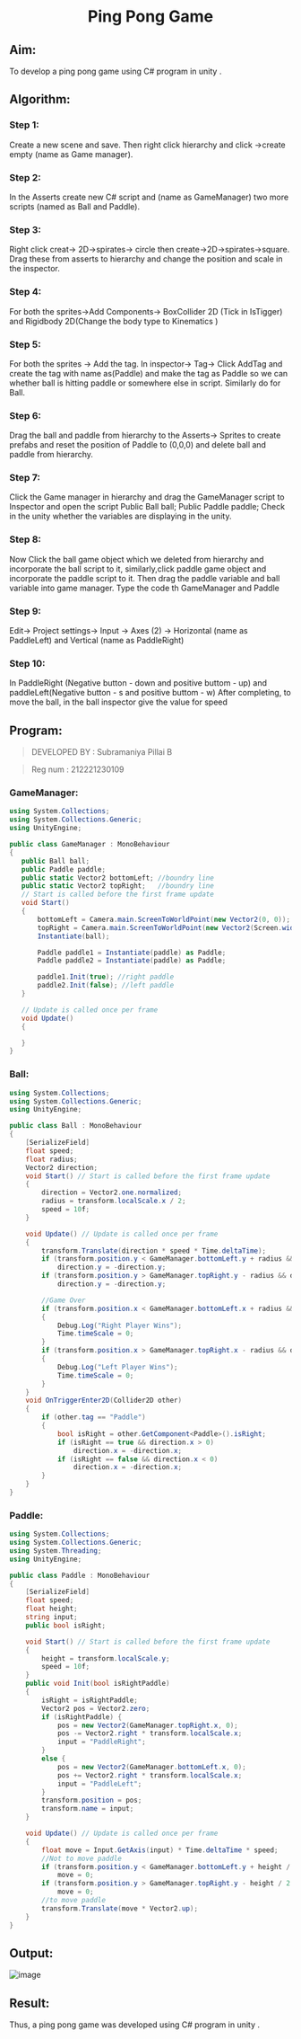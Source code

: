 # <p align="center">Ping Pong Game</p>

## Aim:
To develop a ping pong game using C# program in unity .
## Algorithm:
### Step 1:
Create a new scene and save. Then right click hierarchy and click ->create empty (name as Game manager).
### Step 2:
In the Asserts create new C# script and (name as GameManager) two more scripts (named as Ball and Paddle).
### Step 3:
Right click creat-> 2D->spirates-> circle then create->2D->spirates->square. Drag these from asserts to hierarchy and change the position and scale in the inspector.
### Step 4:
For both the sprites->Add Components-> BoxCollider 2D (Tick in IsTigger) and Rigidbody 2D(Change the body type to Kinematics )
### Step 5:
For both the sprites -> Add the tag. In inspector-> Tag-> Click AddTag and create the tag with name as(Paddle) and make the tag as Paddle so we can whether ball is hitting paddle or somewhere else in script. Similarly do for Ball.
### Step 6:
Drag the ball and paddle from hierarchy to the Asserts-> Sprites to create prefabs and reset the position of Paddle to (0,0,0) and delete ball and paddle from hierarchy.
### Step 7:
Click the Game manager in hierarchy and drag the GameManager script to Inspector and open the script
Public Ball ball;
Public Paddle paddle;
Check in the unity whether the variables are displaying in the unity.
### Step 8:
Now Click the ball game object which we deleted from hierarchy and incorporate the ball script to it, similarly,click paddle game object and incorporate the paddle script to it. Then drag the paddle variable and ball variable into game manager.
Type the code th GameManager and Paddle
### Step 9:
Edit-> Project settings-> Input -> Axes (2) -> Horizontal (name as PaddleLeft) and Vertical (name as PaddleRight)
### Step 10:
In PaddleRight (Negative button - down and positive buttom - up) and paddleLeft(Negative button - s and positive buttom - w)
 After completing, to move the ball, in the ball inspector give the value for speed
 
 ## Program:
 > DEVELOPED BY : Subramaniya Pillai B

> Reg num : 212221230109
 ### GameManager:
 ```c#
using System.Collections;
using System.Collections.Generic;
using UnityEngine;

public class GameManager : MonoBehaviour
{
    public Ball ball;
    public Paddle paddle;
    public static Vector2 bottomLeft; //boundry line
    public static Vector2 topRight;   //boundry line
    // Start is called before the first frame update
    void Start()
    {
        bottomLeft = Camera.main.ScreenToWorldPoint(new Vector2(0, 0));
        topRight = Camera.main.ScreenToWorldPoint(new Vector2(Screen.width, Screen.height));
        Instantiate(ball);

        Paddle paddle1 = Instantiate(paddle) as Paddle;
        Paddle paddle2 = Instantiate(paddle) as Paddle;

        paddle1.Init(true); //right paddle
        paddle2.Init(false); //left paddle
    }

    // Update is called once per frame
    void Update()
    {

    }
}
``` 
### Ball:
```c#
using System.Collections;
using System.Collections.Generic;
using UnityEngine;

public class Ball : MonoBehaviour
{
    [SerializeField]
    float speed;
    float radius;
    Vector2 direction;
    void Start() // Start is called before the first frame update
    {
        direction = Vector2.one.normalized;
        radius = transform.localScale.x / 2;
        speed = 10f;
    }

    void Update() // Update is called once per frame
    {
        transform.Translate(direction * speed * Time.deltaTime);
        if (transform.position.y < GameManager.bottomLeft.y + radius && direction.y < 0)
            direction.y = -direction.y;
        if (transform.position.y > GameManager.topRight.y - radius && direction.y > 0)
            direction.y = -direction.y;

        //Game Over
        if (transform.position.x < GameManager.bottomLeft.x + radius && direction.x < 0)
        {
            Debug.Log("Right Player Wins");
            Time.timeScale = 0;
        }
        if (transform.position.x > GameManager.topRight.x - radius && direction.x > 0)
        {
            Debug.Log("Left Player Wins");
            Time.timeScale = 0;
        }
    }
    void OnTriggerEnter2D(Collider2D other)
    {
        if (other.tag == "Paddle")
        {
            bool isRight = other.GetComponent<Paddle>().isRight;
            if (isRight == true && direction.x > 0)
                direction.x = -direction.x;
            if (isRight == false && direction.x < 0)
                direction.x = -direction.x;
        }
    }
}
```

### Paddle:
```c#
using System.Collections;
using System.Collections.Generic;
using System.Threading;
using UnityEngine;

public class Paddle : MonoBehaviour
{
    [SerializeField]
    float speed;
    float height;
    string input;
    public bool isRight;

    void Start() // Start is called before the first frame update
    {
        height = transform.localScale.y;
        speed = 10f;
    }
    public void Init(bool isRightPaddle)
    {
        isRight = isRightPaddle;
        Vector2 pos = Vector2.zero;
        if (isRightPaddle) {
            pos = new Vector2(GameManager.topRight.x, 0);
            pos -= Vector2.right * transform.localScale.x;
            input = "PaddleRight";
        }
        else {
            pos = new Vector2(GameManager.bottomLeft.x, 0);
            pos += Vector2.right * transform.localScale.x;
            input = "PaddleLeft";
        }
        transform.position = pos;
        transform.name = input;
    }

    void Update() // Update is called once per frame
    {
        float move = Input.GetAxis(input) * Time.deltaTime * speed;
        //Not to move paddle
        if (transform.position.y < GameManager.bottomLeft.y + height / 2 && move < 0)  
            move = 0;
        if (transform.position.y > GameManager.topRight.y - height / 2 && move > 0)
            move = 0;
        //to move paddle
        transform.Translate(move * Vector2.up);     
    }
}
```
 ## Output:

 ![image](https://github.com/Subramaniya-pillai/PingPongGame/assets/94166127/42b2ac66-b6d5-4644-90a4-85832383b672)

 ## Result:
Thus, a ping pong game was developed using C# program in unity .
